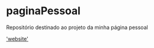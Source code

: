 # paginaPessoal
Repositório destinado ao projeto da minha página pessoal

['website']('https://leandroffdev.github.io/paginaPessoal/')
